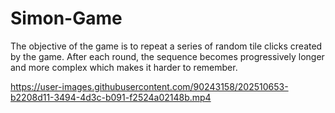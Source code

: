 # Simon-Game
The objective of the game is to repeat a series of random tile clicks created by the game. After each round, the sequence becomes progressively longer and more complex which makes it harder to remember.


https://user-images.githubusercontent.com/90243158/202510653-b2208d11-3494-4d3c-b091-f2524a02148b.mp4

